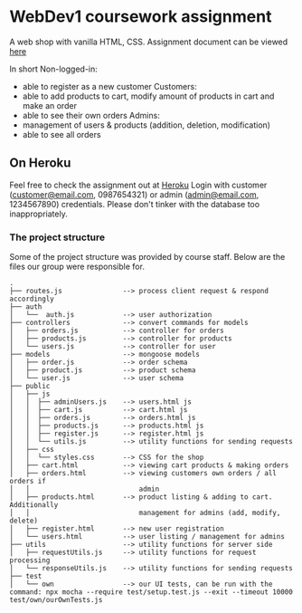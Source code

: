 # WebDev1 coursework assignment

A web shop with vanilla HTML, CSS. Assignment document can be viewed [here](https://docs.google.com/document/d/1CZQD7p1iZL58KqRfHiVtyYf3V10db09oLxIOy3fRrkI/edit#heading=h.qx21vgebscza)

In short
Non-logged-in:
- able to register as a new customer
Customers:
- able to add products to cart, modify amount of products in cart and make an order
- able to see their own orders
Admins:
- management of users & products (addition, deletion, modification)
- able to see all orders

## On Heroku

Feel free to check the assignment out at [Heroku](https://webdevgroup61onlineshop.herokuapp.com/index.html)
Login with customer (customer@email.com, 0987654321) or admin (admin@email.com, 1234567890) credentials. Please don't tinker with the database too inappropriately.


### The project structure

Some of the project structure was provided by course staff. Below are the files our group were responsible for.

```
.
├── routes.js               --> process client request & respond accordingly
├── auth                    
│   └──  auth.js            --> user authorization
├── controllers             --> convert commands for models
│   ├── orders.js           --> controller for orders
│   ├── products.js         --> controller for products
│   └── users.js            --> controller for user
├── models                  --> mongoose models
│   ├── order.js            --> order schema
│   ├── product.js          --> product schema
│   └── user.js             --> user schema
├── public
│   ├── js
│   │  ├── adminUsers.js    --> users.html js
│   │  ├── cart.js          --> cart.html js
│   │  ├── orders.js        --> orders.html js
│   │  ├── products.js      --> products.html js
│   │  ├── register.js      --> register.html js
│   │  └── utils.js         --> utility functions for sending requests
│   ├── css                 
│   │  └── styles.css       --> CSS for the shop
│   ├── cart.html           --> viewing cart products & making orders
│   ├── orders.html         --> viewing customers own orders / all orders if 
│   │                           admin
│   ├── products.html       --> product listing & adding to cart. Additionally 
│   │                           management for admins (add, modify, delete) 
│   ├── register.html       --> new user registration
│   └── users.html          --> user listing / management for admins
├── utils                   --> utility functions for server side
│   ├── requestUtils.js     --> utility functions for request processing
│   └── responseUtils.js    --> utility functions for sending requests
├── test
│   └── own                 --> our UI tests, can be run with the command: npx mocha --require test/setup.test.js --exit --timeout 10000 test/own/ourOwnTests.js

```
